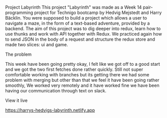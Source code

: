 Project Labyrinth
This project "Labyrinth" was made as a Week 14 pair-programming project for Technigo bootcamp by Hedvig Mejstedt and Harry Bäcklin. You were supposed to build a project which allows a user to navigate a maze, in the form of a text-based adventure, provided by a backend. The aim of this project was to dig deeper into redux, learn how to use thunks and work with API together with Redux. We practiced again how to send JSON in the body of a request and structure the redux store and made two slices: ui and game.

The problem

This week have been going pretty okay, I felt like we got off to a good start and we got the two first fetches done rather quickly. Still not super comfortable working with branches but its getting there we had some problem with merging but other than that we feel it have been going rather smoothly, We worked very remotely and it have worked fine we have been having our communication through text on slack.

View it live

https://harrys-hedvigs-labyrinth.netlify.app
